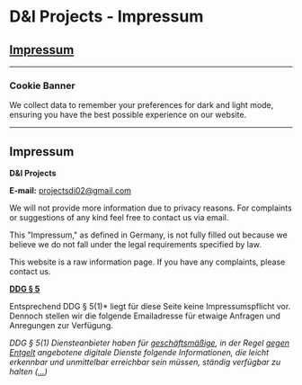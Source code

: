 # D&I Projects - Impressum

## [Impressum](https://d-i-projects.github.io/impressum/)

---

### Cookie Banner

We collect data to remember your preferences for dark and light mode, ensuring you have the best possible experience on our website.

---

## Impressum

**D&I Projects**

**E-mail:** [projectsdi02@gmail.com](mailto:projectsdi02@gmail.com)

We will not provide more information due to privacy reasons. For complaints or suggestions of any kind feel free to contact us via email.

This "Impressum," as defined in Germany, is not fully filled out because we believe we do not fall under the legal requirements specified by law.

This website is a raw information page. If you have any complaints, please contact us.

[**DDG § 5**](https://www.gesetze-im-internet.de/ddg/__5.html)

Entsprechend DDG § 5(1)* liegt für diese Seite keine Impressumspflicht vor. Dennoch stellen wir die folgende Emailadresse für etwaige Anfragen und Anregungen zur Verfügung.

*DDG § 5(1) Diensteanbieter haben für [geschäftsmäßige](https://d-i-projects.github.io/geschäftsmäßig), in der Regel [gegen Entgelt](https://d-i-projects.github.io/profit) angebotene digitale Dienste folgende Informationen, die leicht erkennbar und unmittelbar erreichbar sein müssen, ständig verfügbar zu halten ([…](https://www.gesetze-im-internet.de/ddg/__5.html))*
